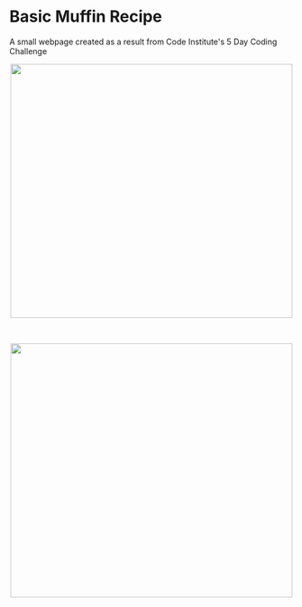 # Basic Muffin Recipe
A small webpage created as a result from Code Institute's 5 Day Coding Challenge

<p align="center">
   <img width="500" height="450" src="https://user-images.githubusercontent.com/61714473/131113967-6d4141d1-aa58-4736-a663-9642271ce455.png">
</p> <br>

<p align="center">
   <img width="500" height="450" src="https://user-images.githubusercontent.com/61714473/131114040-30a1753d-d0bf-4715-92af-50113ad469ca.png">
</p> <br>
